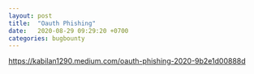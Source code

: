 ```yaml
---
layout: post
title:  "Oauth Phishing"
date:   2020-08-29 09:29:20 +0700
categories: bugbounty
---
```



<a href="https://kabilan1290.medium.com/oauth-phishing-2020-9b2e1d00888d">https://kabilan1290.medium.com/oauth-phishing-2020-9b2e1d00888d</a>
